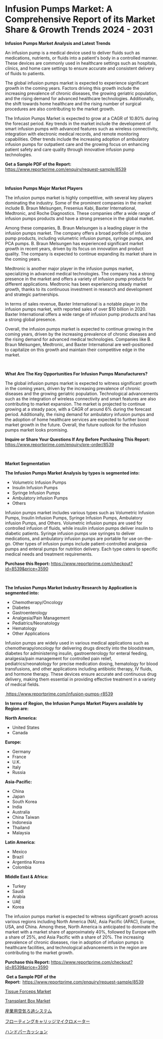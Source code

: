 <p><h1>Infusion Pumps Market: A Comprehensive Report of its Market Share & Growth Trends 2024 - 2031</h1></p><p><strong>Infusion Pumps Market Analysis and Latest Trends</strong></p>
<p><p>An infusion pump is a medical device used to deliver fluids such as medications, nutrients, or fluids into a patient's body in a controlled manner. These devices are commonly used in healthcare settings such as hospitals, clinics, and home care settings to ensure accurate and consistent delivery of fluids to patients.</p><p>The global infusion pumps market is expected to experience significant growth in the coming years. Factors driving this growth include the increasing prevalence of chronic diseases, the growing geriatric population, and the rising demand for advanced healthcare technologies. Additionally, the shift towards home healthcare and the rising number of surgical procedures are also contributing to the market growth.</p><p>The Infusion Pumps Market is expected to grow at a CAGR of 10.80% during the forecast period. Key trends in the market include the development of smart infusion pumps with advanced features such as wireless connectivity, integration with electronic medical records, and remote monitoring capabilities. Other trends include the increasing adoption of ambulatory infusion pumps for outpatient care and the growing focus on enhancing patient safety and care quality through innovative infusion pump technologies.</p></p>
<p><strong>Get a Sample PDF of the Report:&nbsp;</strong> <a href="https://www.reportprime.com/enquiry/request-sample/8539">https://www.reportprime.com/enquiry/request-sample/8539</a></p>
<p>&nbsp;</p>
<p><strong>Infusion Pumps Major Market Players</strong></p>
<p><p>The infusion pumps market is highly competitive, with several key players dominating the industry. Some of the prominent companies in the market include B. Braun Melsungen, Fresenius Kabi, Baxter International, Medtronic, and Roche Diagnostics. These companies offer a wide range of infusion pumps products and have a strong presence in the global market.</p><p>Among these companies, B. Braun Melsungen is a leading player in the infusion pumps market. The company offers a broad portfolio of infusion pump products, including volumetric infusion pumps, syringe pumps, and PCA pumps. B. Braun Melsungen has experienced significant market growth in recent years, driven by its focus on innovation and product quality. The company is expected to continue expanding its market share in the coming years.</p><p>Medtronic is another major player in the infusion pumps market, specializing in advanced medical technologies. The company has a strong presence in the market and offers a variety of infusion pump products for different applications. Medtronic has been experiencing steady market growth, thanks to its continuous investment in research and development and strategic partnerships.</p><p>In terms of sales revenue, Baxter International is a notable player in the infusion pumps market, with reported sales of over $10 billion in 2020. Baxter International offers a wide range of infusion pump products and has a strong global presence.</p><p>Overall, the infusion pumps market is expected to continue growing in the coming years, driven by the increasing prevalence of chronic diseases and the rising demand for advanced medical technologies. Companies like B. Braun Melsungen, Medtronic, and Baxter International are well-positioned to capitalize on this growth and maintain their competitive edge in the market.</p></p>
<p>&nbsp;</p>
<p><strong>What Are The Key Opportunities For Infusion Pumps Manufacturers?</strong></p>
<p><p>The global infusion pumps market is expected to witness significant growth in the coming years, driven by the increasing prevalence of chronic diseases and the growing geriatric population. Technological advancements such as the integration of wireless connectivity and smart features are also contributing to market expansion. The market is projected to continue growing at a steady pace, with a CAGR of around 6% during the forecast period. Additionally, the rising demand for ambulatory infusion pumps and the adoption of home healthcare services are expected to further boost market growth in the future. Overall, the future outlook for the infusion pumps market looks promising.</p></p>
<p><strong>Inquire or Share Your Questions If Any Before Purchasing This Report:</strong> <a href="https://www.reportprime.com/enquiry/pre-order/8539">https://www.reportprime.com/enquiry/pre-order/8539</a></p>
<p>&nbsp;</p>
<p><strong>Market Segmentation</strong></p>
<p><strong>The Infusion Pumps Market Analysis by types is segmented into:</strong></p>
<p><ul><li>Volumetric Infusion Pumps</li><li>Insulin Infusion Pumps</li><li>Syringe Infusion Pumps</li><li>Ambulatory infusion Pumps</li><li>Others</li></ul></p>
<p><p>Infusion pumps market includes various types such as Volumetric Infusion Pumps, Insulin Infusion Pumps, Syringe Infusion Pumps, Ambulatory infusion Pumps, and Others. Volumetric infusion pumps are used for controlled infusion of fluids, while insulin infusion pumps deliver insulin to diabetic patients. Syringe infusion pumps use syringes to deliver medications, and ambulatory infusion pumps are portable for use on-the-go. Other types of infusion pumps include patient-controlled analgesia pumps and enteral pumps for nutrition delivery. Each type caters to specific medical needs and treatment requirements.</p></p>
<p><strong>Purchase this Report:&nbsp;</strong><a href="https://www.reportprime.com/checkout?id=8539&price=3590">https://www.reportprime.com/checkout?id=8539&price=3590</a></p>
<p>&nbsp;</p>
<p><strong>The Infusion Pumps Market Industry Research by Application is segmented into:</strong></p>
<p><ul><li>Chemotherapy/Oncology</li><li>Diabetes</li><li>Gastroenterology</li><li>Analgesia/Pain Management</li><li>Pediatrics/Neonatology</li><li>Hematology</li><li>Other Applications</li></ul></p>
<p><p>Infusion pumps are widely used in various medical applications such as chemotherapy/oncology for delivering drugs directly into the bloodstream, diabetes for administering insulin, gastroenterology for enteral feeding, analgesia/pain management for controlled pain relief, pediatrics/neonatology for precise medication dosing, hematology for blood transfusions, and other applications including antibiotic therapy, IV fluids, and hormone therapy. These devices ensure accurate and continuous drug delivery, making them essential in providing effective treatment in a variety of medical fields.</p></p>
<p><a href="https://www.reportprime.com/infusion-pumps-r8539">&nbsp;https://www.reportprime.com/infusion-pumps-r8539</a></p>
<p><strong>In terms of Region, the Infusion Pumps Market Players available by Region are:</strong></p>
<p>
    <p> <strong> North America: </strong>
        <ul>
            <li>United States</li>
            <li>Canada</li>
        </ul>
        </p> 
    <p> <strong> Europe: </strong>
        <ul>
            <li>Germany</li>
            <li>France</li>
            <li>U.K.</li>
            <li>Italy</li>
            <li>Russia</li>
        </ul>
        </p> 
    <p> <strong> Asia-Pacific: </strong>
        <ul>
            <li>China</li>
            <li>Japan</li>
            <li>South Korea</li>
            <li>India</li>
            <li>Australia</li>
            <li>China Taiwan</li>
            <li>Indonesia</li>
            <li>Thailand</li>
            <li>Malaysia</li>
        </ul>
        </p> 
    <p> <strong> Latin America: </strong>
        <ul>
            <li>Mexico</li>
            <li>Brazil</li>
            <li>Argentina Korea</li>
            <li>Colombia</li>
        </ul>
        </p> 
    <p> <strong> Middle East & Africa: </strong>
        <ul>
            <li>Turkey</li>
            <li>Saudi</li>
            <li>Arabia</li>
            <li>UAE</li>
            <li>Korea</li>
        </ul>
    </p>
    </p>
<p><p>The infusion pumps market is expected to witness significant growth across various regions including North America (NA), Asia Pacific (APAC), Europe, USA, and China. Among these, North America is anticipated to dominate the market with a market share of approximately 40%, followed by Europe with a share of 25%, and Asia Pacific with a share of 20%. The increasing prevalence of chronic diseases, rise in adoption of infusion pumps in healthcare facilities, and technological advancements in the region are contributing to the market growth.</p></p>
<p><strong>Purchase this Report: </strong><a href="https://www.reportprime.com/checkout?id=8539&price=3590">https://www.reportprime.com/checkout?id=8539&price=3590</a></p>
<p>&nbsp;<strong>Get a Sample PDF of the Report:&nbsp;&nbsp;</strong><a href="https://www.reportprime.com/enquiry/request-sample/8539">https://www.reportprime.com/enquiry/request-sample/8539</a></p>
<p><strong></strong></p>
<p><p><a href="https://github.com/Glendatilghmankmgz0rbhwpy/Market-Research-Report-List-2/blob/main/tissue-forceps-market.md">Tissue Forceps Market</a></p><p><a href="https://github.com/DeonteStanton2023/Market-Research-Report-List-1/blob/main/transplant-box-market.md">Transplant Box Market</a></p><p><a href="https://github.com/mcbeesbxa270/Market-Research-Report-List-2/blob/main/999186177413.md">産業用空気ろ過システム</a></p><p><a href="https://github.com/EmoryYundt1935/Market-Research-Report-List-1/blob/main/762498777414.md">フローティングキャリッジマイクロメーター</a></p><p><a href="https://medium.com/@bl2501989/2024%E5%B9%B4%E3%81%8B%E3%82%892031%E5%B9%B4%E3%81%BE%E3%81%A7%E3%81%AE%E6%9C%9F%E9%96%93%E3%81%AB%E4%BA%88%E6%B8%AC%E3%81%95%E3%82%8C%E3%82%8B%E3%83%8F%E3%83%B3%E3%83%89%E3%83%91%E3%83%BC%E3%82%AB%E3%83%83%E3%82%B7%E3%83%A7%E3%83%B3%E5%B8%82%E5%A0%B4%E3%81%AE%E3%83%88%E3%83%AC%E3%83%B3%E3%83%89%E3%81%A8%E5%B8%82%E5%A0%B4%E5%88%86%E6%9E%90-5edd4d057671">ハンドパーカッション</a></p></p>